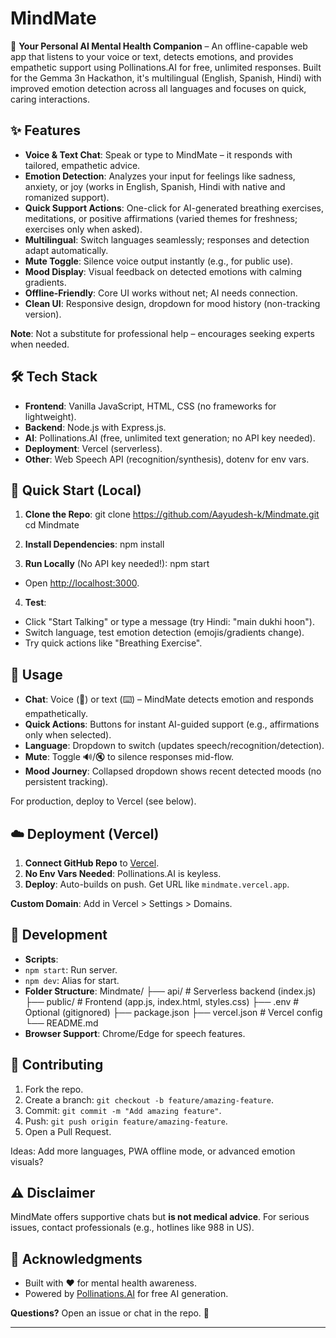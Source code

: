 # MindMate

🧠 **Your Personal AI Mental Health Companion** – An offline-capable web app that listens to your voice or text, detects emotions, and provides empathetic support using Pollinations.AI for free, unlimited responses. Built for the Gemma 3n Hackathon, it's multilingual (English, Spanish, Hindi) with improved emotion detection across all languages and focuses on quick, caring interactions.

## ✨ Features

- **Voice & Text Chat**: Speak or type to MindMate – it responds with tailored, empathetic advice.
- **Emotion Detection**: Analyzes your input for feelings like sadness, anxiety, or joy (works in English, Spanish, Hindi with native and romanized support).
- **Quick Support Actions**: One-click for AI-generated breathing exercises, meditations, or positive affirmations (varied themes for freshness; exercises only when asked).
- **Multilingual**: Switch languages seamlessly; responses and detection adapt automatically.
- **Mute Toggle**: Silence voice output instantly (e.g., for public use).
- **Mood Display**: Visual feedback on detected emotions with calming gradients.
- **Offline-Friendly**: Core UI works without net; AI needs connection.
- **Clean UI**: Responsive design, dropdown for mood history (non-tracking version).

**Note**: Not a substitute for professional help – encourages seeking experts when needed.

## 🛠 Tech Stack

- **Frontend**: Vanilla JavaScript, HTML, CSS (no frameworks for lightweight).
- **Backend**: Node.js with Express.js.
- **AI**: Pollinations.AI (free, unlimited text generation; no API key needed).
- **Deployment**: Vercel (serverless).
- **Other**: Web Speech API (recognition/synthesis), dotenv for env vars.

## 🚀 Quick Start (Local)

1. **Clone the Repo**:
git clone https://github.com/Aayudesh-k/Mindmate.git
cd Mindmate

2. **Install Dependencies**:
npm install

3. **Run Locally** (No API key needed!):
npm start
- Open [http://localhost:3000](http://localhost:3000).

4. **Test**:
- Click "Start Talking" or type a message (try Hindi: "main dukhi hoon").
- Switch language, test emotion detection (emojis/gradients change).
- Try quick actions like "Breathing Exercise".

## 📱 Usage

- **Chat**: Voice (🎤) or text (⌨️) – MindMate detects emotion and responds empathetically.
- **Quick Actions**: Buttons for instant AI-guided support (e.g., affirmations only when selected).
- **Language**: Dropdown to switch (updates speech/recognition/detection).
- **Mute**: Toggle 🔊/🔇 to silence responses mid-flow.
- **Mood Journey**: Collapsed dropdown shows recent detected moods (no persistent tracking).

For production, deploy to Vercel (see below).

## ☁️ Deployment (Vercel)

1. **Connect GitHub Repo** to [Vercel](https://vercel.com).
2. **No Env Vars Needed**: Pollinations.AI is keyless.
3. **Deploy**: Auto-builds on push. Get URL like `mindmate.vercel.app`.

**Custom Domain**: Add in Vercel > Settings > Domains.

## 🔧 Development

- **Scripts**:
- `npm start`: Run server.
- `npm dev`: Alias for start.
- **Folder Structure**:
Mindmate/
├── api/          # Serverless backend (index.js)
├── public/       # Frontend (app.js, index.html, styles.css)
├── .env          # Optional (gitignored)
├── package.json
├── vercel.json   # Vercel config
└── README.md
- **Browser Support**: Chrome/Edge for speech features.

## 🤝 Contributing

1. Fork the repo.
2. Create a branch: `git checkout -b feature/amazing-feature`.
3. Commit: `git commit -m "Add amazing feature"`.
4. Push: `git push origin feature/amazing-feature`.
5. Open a Pull Request.

Ideas: Add more languages, PWA offline mode, or advanced emotion visuals?

## ⚠️ Disclaimer

MindMate offers supportive chats but **is not medical advice**. For serious issues, contact professionals (e.g., hotlines like 988 in US).

## 🙏 Acknowledgments

- Built with ❤️ for mental health awareness.
- Powered by [Pollinations.AI](https://pollinations.ai) for free AI generation.

**Questions?** Open an issue or chat in the repo. 💚

---
